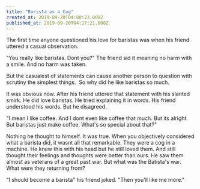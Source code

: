 ```yaml
---
title: "Barista as a Cog"
created_at: 2019-09-20T04:08:23.000Z
published_at: 2019-09-20T04:17:21.000Z
---
```

The first time anyone questioned his love for baristas was when his friend uttered a casual observation. 

"You really like baristas. Dont you?" The friend sid it meaning no harm with a smile. And no harm was taken.

But the casualest of statements can cause another person to question with scrutiny the simplest things.  So why did he like baristas so much.

It was obvious now. After his friend uttered that statement with his slanted smirk. He did love baristas. He tried explaining it in words. His friend understood his words. But he disagreed.

"I mean I like coffee. And I dont even like coffee that much. But its alright. But baristas just make coffee. What's so special about that?" 

Nothing he thought to himself. It was true. When you objectively considered what a barista did, it wasnt all that remarkable. They were a cog in a machine. He knew this with his head but he still loved them. And still thought their feelings and thoughts were better than ours. He saw them almost as veterans of a great past war. But what was the Batista's war. What were they returning from?

"I should become a barista" his friend joked. "Then you'll like me more."
